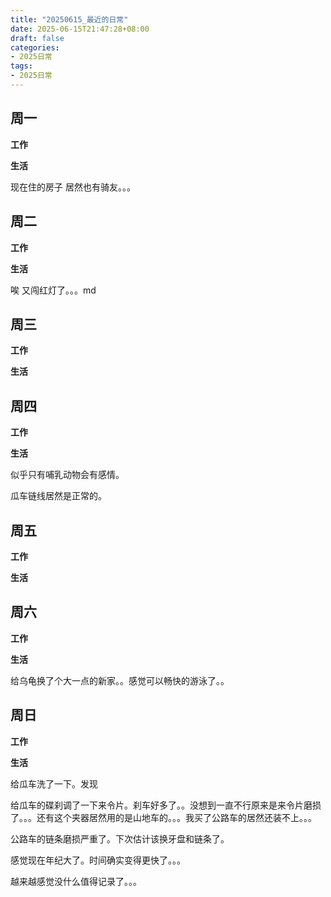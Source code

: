 ```yaml
---
title: "20250615_最近的日常"
date: 2025-06-15T21:47:28+08:00
draft: false
categories:
- 2025日常
tags:
- 2025日常
---
```



## 周一

**工作**



**生活**

现在住的房子 居然也有骑友。。。

## 周二

**工作**



**生活**

唉 又闯红灯了。。。md

## 周三


**工作**



**生活**



## 周四


**工作**



**生活**

似乎只有哺乳动物会有感情。

瓜车链线居然是正常的。

## 周五


**工作**



**生活**


## 周六


**工作**



**生活**

给乌龟换了个大一点的新家。。感觉可以畅快的游泳了。。


## 周日


**工作**



**生活**

给瓜车洗了一下。发现

给瓜车的碟刹调了一下来令片。刹车好多了。。没想到一直不行原来是来令片磨损了。。。还有这个夹器居然用的是山地车的。。。我买了公路车的居然还装不上。。。

公路车的链条磨损严重了。下次估计该换牙盘和链条了。

感觉现在年纪大了。时间确实变得更快了。。。

越来越感觉没什么值得记录了。。。
